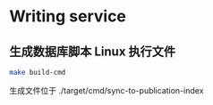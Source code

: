 # Writing service

## 生成数据库脚本 Linux 执行文件

```sh
make build-cmd
```
生成文件位于 ./target/cmd/sync-to-publication-index
